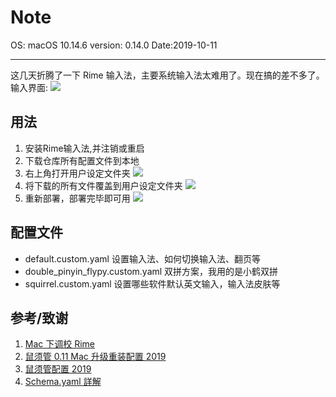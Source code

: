 # Note
  OS: macOS 10.14.6
  version: 0.14.0
  Date:2019-10-11
  
  ----
  
  这几天折腾了一下 Rime 输入法，主要系统输入法太难用了。现在搞的差不多了。输入界面:
  ![](https://wang-1258168870.cos.ap-guangzhou.myqcloud.com/pic/2019-10-11-RoMhx5.png)
  
  ## 用法
  1. 安装Rime输入法,并注销或重启
  2. 下载仓库所有配置文件到本地
  3. 右上角打开用户设定文件夹
  ![](https://wang-1258168870.cos.ap-guangzhou.myqcloud.com/pic/2019-10-11-1lAuOL.png)
  4. 将下载的所有文件覆盖到用户设定文件夹
  ![](https://wang-1258168870.cos.ap-guangzhou.myqcloud.com/pic/2019-10-11-Ry5ZfG.png)
  5. 重新部署，部署完毕即可用
  ![](https://wang-1258168870.cos.ap-guangzhou.myqcloud.com/pic/2019-10-11-7TutoO.png)
  
  ## 配置文件
  - default.custom.yaml 设置输入法、如何切换输入法、翻页等
  - double_pinyin_flypy.custom.yaml 双拼方案，我用的是小鹤双拼
  - squirrel.custom.yaml 设置哪些软件默认英文输入，输入法皮肤等
  
  ## 参考/致谢
  1. [Mac 下调校 Rime](https://mritd.me/2019/03/23/oh-my-rime/)
  2. [鼠须管 0.11 Mac 升级重装配置 2019](https://github.com/cnfeat/Rime)
  3. [鼠须管配置 2019](https://placeless.net/blog/rime-squirrel-customization-2019#article)
  4. [Schema.yaml 詳解](https://github.com/LEOYoon-Tsaw/Rime_collections/blob/master/Rime_description.md)
  
  
